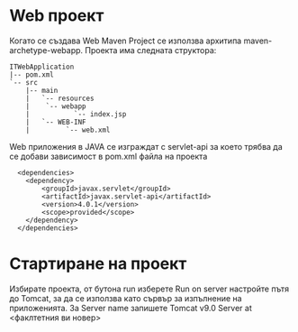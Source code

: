 # Web проект

Когато се създава Web Maven Project се използва архитипа maven-archetype-webapp. Проекта има следната структора:

```
ITWebApplication
|-- pom.xml
`-- src
    |-- main
    |   `-- resources
    |    `-- webapp
    |           `-- index.jsp
    |   `-- WEB-INF
    |         `-- web.xml
```

Web приложения в JAVA се изграждат с servlet-api за което трябва да се добави зависимост в pom.xml файла на проекта 

```
  <dependencies>
    <dependency>
	    <groupId>javax.servlet</groupId>
	    <artifactId>javax.servlet-api</artifactId>
	    <version>4.0.1</version>
	    <scope>provided</scope>
    </dependency>
  </dependencies>
```

# Стартиране на проект

Избирате проекта, от бутона run изберете Run on server настройте пътя до Tomcat, за да се използва като сървър за изпълнение на приложенията. За Server name запишете Tomcat v9.0 Server at <факлтетния ви новер>

